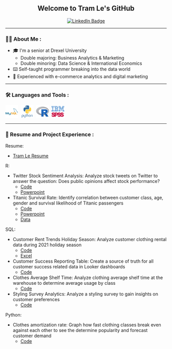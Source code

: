 <div id="header" align="center">
  
Welcome to Tram Le's GitHub
--
  
  <a href="https://www.linkedin.com/in/tramle54/L">
    <img src="https://img.shields.io/badge/LinkedIn-blue?style=for-the-badge&logo=linkedin&logoColor=white" alt="LinkedIn Badge"/> 
  </a>
</div>

---

### :woman_technologist: About Me :
- :mortar_board: I'm a senior at Drexel University 
    - Double majoring: Business Analytics & Marketing
    - Double minoring: Data Science & International Economics
- :keyboard: Self-taught programmer breaking into the data world
- :high_heel:	Experienced with e-commerce analytics and digital marketing

---

### :hammer_and_wrench: Languages and Tools :
<div>
  <img src="https://github.com/devicons/devicon/blob/master/icons/mysql/mysql-original-wordmark.svg" title="SQL" alt="SQL" width="40" height="40"/>&nbsp;
  <img src="https://github.com/devicons/devicon/blob/master/icons/python/python-original-wordmark.svg" title="Python" alt="Python" width="40" height="40"/>&nbsp;
  <img src="https://github.com/devicons/devicon/blob/master/icons/r/r-original.svg" title="R" alt="R" width="40" height="40"/>&nbsp;
  <img src="https://github.com/devicons/devicon/blob/master/icons/spss/spss-original.svg" title="SPSS" alt="SPSS" width="40" height="40"/>&nbsp;
</div>

---

### :page_facing_up: Resume and Project Experience :
Resume: 
- <a href="https://drive.google.com/file/d/1BzAAZopWhBEVQYHXps3mHQ-_dc7jgX1T/view?usp=sharing">Tram Le Resume </a>

R:
- Twitter Stock Sentiment Analysis: Analyze stock tweets on Twitter to answer the question: Does public opinions affect stock performance? 
  - <a href="https://github.com/tramthingocle/tramle54/blob/main/Twitter%20Stock%20Sentiment%20Analysis..R" target="blank">Code </a> 
  - <a href="https://github.com/tramthingocle/tramle54/blob/main/Twitter%20Stock%20Sentiment%20Analysis.pptx" target="blank">Powerpoint </a>
- Titanic Survival Rate: Identify correlation between customer class, age, gender and survival likelihood of Titanic passengers
  - <a href="https://github.com/tramthingocle/tramle54/blob/main/Titantic%20Survival%20Rate%20Analysis.Rmd" target="blank">Code </a> 
  - <a href="https://github.com/tramthingocle/tramle54/blob/main/Titanic%20Survival%20Rate.pptx" target="blank">Powerpoint </a> 
  - <a href="https://github.com/tramthingocle/tramle54/blob/main/Titanic%20Survival%20Rate.csv" target="blank">Data </a> 

SQL:
- Customer Rent Trends Holiday Season: Analyze customer clothing rental data during 2021 holiday season
  - <a href="https://github.com/tramthingocle/tramle54/blob/main/Rent%20Trends%20by%20Class" target="blank">Code </a> 
  - <a href="https://github.com/tramthingocle/tramle54/blob/main/Holiday%202021_%20Rent_Browsing%20Trends%20by%20Class.xlsx" target="blank">Excel </a> 
- Customer Success Reporting Table: Create a source of truth for all customer success related data in Looker dashboards
  - <a href="https://github.com/tramthingocle/tramle54/blob/main/Customer%20Success%20Reporting%20Table" target="blank">Code </a> 
- Clothes Average Shelf Time: Analyze clothing average shelf time at the warehouse to determine average usage by class
  - <a href="https://github.com/tramthingocle/tramle54/blob/main/Clothes%20Average%20Shelf%20Time" target="blank">Code </a> 
- Styling Survey Analytics: Analyze a styling survey to gain insights on customer preferences
    - <a href="https://github.com/tramthingocle/tramle54/blob/main/Styling%20Survey%20Analytics"  target="blank">Code </a> 

Python:
- Clothes amortization rate: Graph how fast clothing classes break even against each other to see the determine popularity and forecast customer demand
  - <a href="https://github.com/tramthingocle/tramle54/blob/main/Clothes%20amortization%20rate.ipynb" target="blank">Code </a> 

